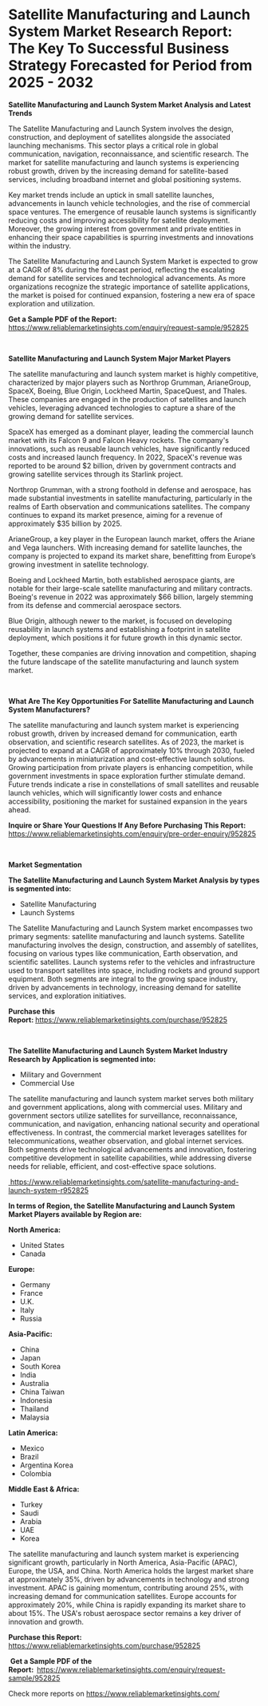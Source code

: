 <p><h1>Satellite Manufacturing and Launch System Market Research Report: The Key To Successful Business Strategy Forecasted for Period from 2025 - 2032</h1></p><p><strong>Satellite Manufacturing and Launch System Market Analysis and Latest Trends</strong></p>
<p><p>The Satellite Manufacturing and Launch System involves the design, construction, and deployment of satellites alongside the associated launching mechanisms. This sector plays a critical role in global communication, navigation, reconnaissance, and scientific research. The market for satellite manufacturing and launch systems is experiencing robust growth, driven by the increasing demand for satellite-based services, including broadband internet and global positioning systems.</p><p>Key market trends include an uptick in small satellite launches, advancements in launch vehicle technologies, and the rise of commercial space ventures. The emergence of reusable launch systems is significantly reducing costs and improving accessibility for satellite deployment. Moreover, the growing interest from government and private entities in enhancing their space capabilities is spurring investments and innovations within the industry.</p><p>The Satellite Manufacturing and Launch System Market is expected to grow at a CAGR of 8% during the forecast period, reflecting the escalating demand for satellite services and technological advancements. As more organizations recognize the strategic importance of satellite applications, the market is poised for continued expansion, fostering a new era of space exploration and utilization.</p></p>
<p><strong>Get a Sample PDF of the Report:&nbsp;</strong> <a href="https://www.reliablemarketinsights.com/enquiry/request-sample/952825?utm_campaign=2982&utm_medium=2&utm_source=Github&utm_content=ia&utm_term=06032025&utm_id=satellite-manufacturing-and-launch-system">https://www.reliablemarketinsights.com/enquiry/request-sample/952825</a></p>
<p>&nbsp;</p>
<p><strong>Satellite Manufacturing and Launch System Major Market Players</strong></p>
<p><p>The satellite manufacturing and launch system market is highly competitive, characterized by major players such as Northrop Grumman, ArianeGroup, SpaceX, Boeing, Blue Origin, Lockheed Martin, SpaceQuest, and Thales. These companies are engaged in the production of satellites and launch vehicles, leveraging advanced technologies to capture a share of the growing demand for satellite services.</p><p>SpaceX has emerged as a dominant player, leading the commercial launch market with its Falcon 9 and Falcon Heavy rockets. The company's innovations, such as reusable launch vehicles, have significantly reduced costs and increased launch frequency. In 2022, SpaceX's revenue was reported to be around $2 billion, driven by government contracts and growing satellite services through its Starlink project.</p><p>Northrop Grumman, with a strong foothold in defense and aerospace, has made substantial investments in satellite manufacturing, particularly in the realms of Earth observation and communications satellites. The company continues to expand its market presence, aiming for a revenue of approximately $35 billion by 2025.</p><p>ArianeGroup, a key player in the European launch market, offers the Ariane and Vega launchers. With increasing demand for satellite launches, the company is projected to expand its market share, benefitting from Europe’s growing investment in satellite technology.</p><p>Boeing and Lockheed Martin, both established aerospace giants, are notable for their large-scale satellite manufacturing and military contracts. Boeing's revenue in 2022 was approximately $66 billion, largely stemming from its defense and commercial aerospace sectors.</p><p>Blue Origin, although newer to the market, is focused on developing reusability in launch systems and establishing a footprint in satellite deployment, which positions it for future growth in this dynamic sector. </p><p>Together, these companies are driving innovation and competition, shaping the future landscape of the satellite manufacturing and launch system market.</p></p>
<p>&nbsp;</p>
<p><strong>What Are The Key Opportunities For Satellite Manufacturing and Launch System Manufacturers?</strong></p>
<p><p>The satellite manufacturing and launch system market is experiencing robust growth, driven by increased demand for communication, earth observation, and scientific research satellites. As of 2023, the market is projected to expand at a CAGR of approximately 10% through 2030, fueled by advancements in miniaturization and cost-effective launch solutions. Growing participation from private players is enhancing competition, while government investments in space exploration further stimulate demand. Future trends indicate a rise in constellations of small satellites and reusable launch vehicles, which will significantly lower costs and enhance accessibility, positioning the market for sustained expansion in the years ahead.</p></p>
<p><strong>Inquire or Share Your Questions If Any Before Purchasing This Report:</strong> <a href="https://www.reliablemarketinsights.com/enquiry/pre-order-enquiry/952825?utm_campaign=2982&utm_medium=2&utm_source=Github&utm_content=ia&utm_term=06032025&utm_id=satellite-manufacturing-and-launch-system">https://www.reliablemarketinsights.com/enquiry/pre-order-enquiry/952825</a></p>
<p>&nbsp;</p>
<p><strong>Market Segmentation</strong></p>
<p><strong>The Satellite Manufacturing and Launch System Market Analysis by types is segmented into:</strong></p>
<p><ul><li>Satellite Manufacturing</li><li>Launch Systems</li></ul></p>
<p><p>The Satellite Manufacturing and Launch System market encompasses two primary segments: satellite manufacturing and launch systems. Satellite manufacturing involves the design, construction, and assembly of satellites, focusing on various types like communication, Earth observation, and scientific satellites. Launch systems refer to the vehicles and infrastructure used to transport satellites into space, including rockets and ground support equipment. Both segments are integral to the growing space industry, driven by advancements in technology, increasing demand for satellite services, and exploration initiatives.</p></p>
<p><strong>Purchase this Report:&nbsp;</strong><a href="https://www.reliablemarketinsights.com/purchase/952825?utm_campaign=2982&utm_medium=2&utm_source=Github&utm_content=ia&utm_term=06032025&utm_id=satellite-manufacturing-and-launch-system">https://www.reliablemarketinsights.com/purchase/952825</a></p>
<p>&nbsp;</p>
<p><strong>The Satellite Manufacturing and Launch System Market Industry Research by Application is segmented into:</strong></p>
<p><ul><li>Military and Government</li><li>Commercial Use</li></ul></p>
<p><p>The satellite manufacturing and launch system market serves both military and government applications, along with commercial uses. Military and government sectors utilize satellites for surveillance, reconnaissance, communication, and navigation, enhancing national security and operational effectiveness. In contrast, the commercial market leverages satellites for telecommunications, weather observation, and global internet services. Both segments drive technological advancements and innovation, fostering competitive development in satellite capabilities, while addressing diverse needs for reliable, efficient, and cost-effective space solutions.</p></p>
<p><a href="https://www.reliablemarketinsights.com/satellite-manufacturing-and-launch-system-r952825?utm_campaign=2982&utm_medium=2&utm_source=Github&utm_content=ia&utm_term=06032025&utm_id=satellite-manufacturing-and-launch-system">&nbsp;https://www.reliablemarketinsights.com/satellite-manufacturing-and-launch-system-r952825</a></p>
<p><strong>In terms of Region, the Satellite Manufacturing and Launch System Market Players available by Region are:</strong></p>
<p>
    <p> <strong> North America: </strong>
        <ul>
            <li>United States</li>
            <li>Canada</li>
        </ul>
        </p> 
    <p> <strong> Europe: </strong>
        <ul>
            <li>Germany</li>
            <li>France</li>
            <li>U.K.</li>
            <li>Italy</li>
            <li>Russia</li>
        </ul>
        </p> 
    <p> <strong> Asia-Pacific: </strong>
        <ul>
            <li>China</li>
            <li>Japan</li>
            <li>South Korea</li>
            <li>India</li>
            <li>Australia</li>
            <li>China Taiwan</li>
            <li>Indonesia</li>
            <li>Thailand</li>
            <li>Malaysia</li>
        </ul>
        </p> 
    <p> <strong> Latin America: </strong>
        <ul>
            <li>Mexico</li>
            <li>Brazil</li>
            <li>Argentina Korea</li>
            <li>Colombia</li>
        </ul>
        </p> 
    <p> <strong> Middle East & Africa: </strong>
        <ul>
            <li>Turkey</li>
            <li>Saudi</li>
            <li>Arabia</li>
            <li>UAE</li>
            <li>Korea</li>
        </ul>
    </p>
    </p>
<p><p>The satellite manufacturing and launch system market is experiencing significant growth, particularly in North America, Asia-Pacific (APAC), Europe, the USA, and China. North America holds the largest market share at approximately 35%, driven by advancements in technology and strong investment. APAC is gaining momentum, contributing around 25%, with increasing demand for communication satellites. Europe accounts for approximately 20%, while China is rapidly expanding its market share to about 15%. The USA's robust aerospace sector remains a key driver of innovation and growth.</p></p>
<p><strong>Purchase this Report: </strong><a href="https://www.reliablemarketinsights.com/purchase/952825?utm_campaign=2982&utm_medium=2&utm_source=Github&utm_content=ia&utm_term=06032025&utm_id=satellite-manufacturing-and-launch-system">https://www.reliablemarketinsights.com/purchase/952825</a></p>
<p>&nbsp;<strong>Get a Sample PDF of the Report:&nbsp;&nbsp;</strong><a href="https://www.reliablemarketinsights.com/enquiry/request-sample/952825?utm_campaign=2982&utm_medium=2&utm_source=Github&utm_content=ia&utm_term=06032025&utm_id=satellite-manufacturing-and-launch-system">https://www.reliablemarketinsights.com/enquiry/request-sample/952825</a></p>
<p><strong></strong></p>
<p>Check more reports on <a href="https://www.reliablemarketinsights.com/?utm_campaign=2982&utm_medium=2&utm_source=Github&utm_content=ia&utm_term=06032025&utm_id=satellite-manufacturing-and-launch-system">https://www.reliablemarketinsights.com/</a></p>
